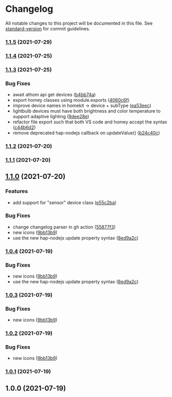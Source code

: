 # Changelog

All notable changes to this project will be documented in this file. See [standard-version](https://github.com/conventional-changelog/standard-version) for commit guidelines.

### [1.1.5](https://github.com/jorgenkg/homey-homekit-bridge/compare/v1.1.4...v1.1.5) (2021-07-29)

### [1.1.4](https://github.com/jorgenkg/homey-homekit-bridge/compare/v1.1.3...v1.1.4) (2021-07-25)

### [1.1.3](https://github.com/jorgenkg/homey-homekit-bridge/compare/v1.1.2...v1.1.3) (2021-07-25)


### Bug Fixes

* await athom api get devices ([b4bb74a](https://github.com/jorgenkg/homey-homekit-bridge/commit/b4bb74a3a716a6d25aef4b50410c2136e1f7e64c))
* export homey classes using module.exports ([4060c6f](https://github.com/jorgenkg/homey-homekit-bridge/commit/4060c6f0aa25ac947cdaea314e460b8c2f83b420))
* improve device names in homekit -> device + subType ([ea53eec](https://github.com/jorgenkg/homey-homekit-bridge/commit/ea53eec8f57002b7711bcbf43e9c8b45b323b36b))
* lightbulb devices must have both brightness and color temperature to support adaptive lighting ([9dee28e](https://github.com/jorgenkg/homey-homekit-bridge/commit/9dee28e57aff4a4a7ec8edfebe466df06afb69f7))
* refactor file export such that both VS code and homey accept the syntax ([c44b6d2](https://github.com/jorgenkg/homey-homekit-bridge/commit/c44b6d2333a43824afa33c3ae49b074ef2b13aa3))
* remove deprecated hap-nodejs callback on updateValue() ([b24c40c](https://github.com/jorgenkg/homey-homekit-bridge/commit/b24c40c66c4a1c69ee0a60c64947981317368a65))

### [1.1.2](https://github.com/jorgenkg/homey-homekit-bridge/compare/v1.1.1...v1.1.2) (2021-07-20)

### [1.1.1](https://github.com/jorgenkg/homey-homekit-bridge/compare/v1.1.0...v1.1.1) (2021-07-20)

## [1.1.0](https://github.com/jorgenkg/homey-homekit-bridge/compare/v1.0.0...v1.1.0) (2021-07-20)


### Features

* add support for "sensor" device class ([e55c2ba](https://github.com/jorgenkg/homey-homekit-bridge/commit/e55c2ba72732978a70f0a380b50ae70da5b4a745))


### Bug Fixes

* change changelog parser in gh action ([55877f3](https://github.com/jorgenkg/homey-homekit-bridge/commit/55877f3d8f9e59ebff0cd810096b6fba8ba115f3))
* new icons ([9bb13b9](https://github.com/jorgenkg/homey-homekit-bridge/commit/9bb13b9a76dd067147cd09197c1d2b1cf3e1c8a9))
* use the new hap-nodejs update property syntax ([8ed9a2c](https://github.com/jorgenkg/homey-homekit-bridge/commit/8ed9a2c570920ed1372ddaeb7fc8f6ca6651625b))

### [1.0.4](https://github.com/jorgenkg/homey-homekit-bridge/compare/v1.0.0...v1.0.4) (2021-07-19)


### Bug Fixes

* new icons ([9bb13b9](https://github.com/jorgenkg/homey-homekit-bridge/commit/9bb13b9a76dd067147cd09197c1d2b1cf3e1c8a9))
* use the new hap-nodejs update property syntax ([8ed9a2c](https://github.com/jorgenkg/homey-homekit-bridge/commit/8ed9a2c570920ed1372ddaeb7fc8f6ca6651625b))

### [1.0.3](https://github.com/jorgenkg/homey-homekit-bridge/compare/v1.0.0...v1.0.3) (2021-07-19)


### Bug Fixes

* new icons ([9bb13b9](https://github.com/jorgenkg/homey-homekit-bridge/commit/9bb13b9a76dd067147cd09197c1d2b1cf3e1c8a9))

### [1.0.2](https://github.com/jorgenkg/homey-homekit-bridge/compare/v1.0.0...v1.0.2) (2021-07-19)


### Bug Fixes

* new icons ([9bb13b9](https://github.com/jorgenkg/homey-homekit-bridge/commit/9bb13b9a76dd067147cd09197c1d2b1cf3e1c8a9))

### [1.0.1](///compare/v1.0.0...v1.0.1) (2021-07-19)

## 1.0.0 (2021-07-19)
